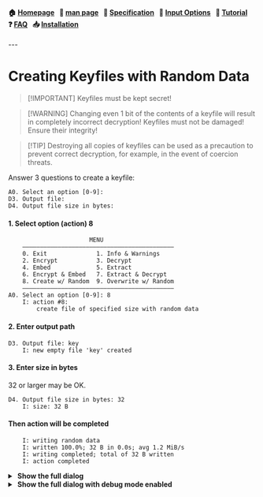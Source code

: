 
<h4 align="left">
  🏠&nbsp;<a href="https://github.com/hakavlad/tird">Homepage</a> &nbsp;
  📜&nbsp;<a href="https://github.com/hakavlad/tird/blob/main/docs/MANPAGE.md">man&nbsp;page</a> &nbsp;
  📑&nbsp;<a href="https://github.com/hakavlad/tird/blob/main/docs/SPECIFICATION.md">Specification</a> &nbsp;
  📄&nbsp;<a href="https://github.com/hakavlad/tird/blob/main/docs/INPUT_OPTIONS.md">Input&nbsp;Options</a> &nbsp;
  📖&nbsp;<a href="https://github.com/hakavlad/tird/blob/main/docs/tutorial/README.md">Tutorial</a> &nbsp;
  ❓&nbsp;<a href="https://github.com/hakavlad/tird/blob/main/docs/FAQ.md">FAQ</a> &nbsp;
  📥&nbsp;<a href="https://github.com/hakavlad/tird/blob/main/docs/INSTALLATION.md">Installation</a>
</h4>
---

# Creating Keyfiles with Random Data

> \[!IMPORTANT]
> Keyfiles must be kept secret!

> \[!WARNING]
> Changing even 1 bit of the contents of a keyfile will result in completely incorrect decryption! Keyfiles must not be damaged! Ensure their integrity!

> \[!TIP]
> Destroying all copies of keyfiles can be used as a precaution to prevent correct decryption, for example, in the event of coercion threats.

Answer 3 questions to create a keyfile:

```
A0. Select an option [0-9]:
D3. Output file:
D4. Output file size in bytes:
```

#### 1. Select option (action) 8

```
                       MENU
    ———————————————————————————————————————————
    0. Exit              1. Info & Warnings
    2. Encrypt           3. Decrypt
    4. Embed             5. Extract
    6. Encrypt & Embed   7. Extract & Decrypt
    8. Create w/ Random  9. Overwrite w/ Random
    ———————————————————————————————————————————
A0. Select an option [0-9]: 8
    I: action #8:
        create file of specified size with random data
```

#### 2. Enter output path

```
D3. Output file: key
    I: new empty file 'key' created
```

#### 3. Enter size in bytes

32 or larger may be OK.

```
D4. Output file size in bytes: 32
    I: size: 32 B
```

#### Then action will be completed

```
    I: writing random data
    I: written 100.0%; 32 B in 0.0s; avg 1.2 MiB/s
    I: writing completed; total of 32 B written
    I: action completed
```

<details>
  <summary>&nbsp;<b>Show the full dialog</b></summary>

```
                       MENU
    ———————————————————————————————————————————
    0. Exit              1. Info & Warnings
    2. Encrypt           3. Decrypt
    4. Embed             5. Extract
    6. Encrypt & Embed   7. Extract & Decrypt
    8. Create w/ Random  9. Overwrite w/ Random
    ———————————————————————————————————————————
A0. Select an option [0-9]: 8
    I: action #8:
        create file of specified size with random data
D3. Output file: key
    I: new empty file 'key' created
D4. Output file size in bytes: 32
    I: size: 32 B
    I: writing random data
    I: written 100.0%; 32 B in 0.0s; avg 1.2 MiB/s
    I: writing completed; total of 32 B written
    I: action completed
```

</details>

<details>
  <summary>&nbsp;<b>Show the full dialog with debug mode enabled</b></summary>

```
                       MENU
    ———————————————————————————————————————————
    0. Exit              1. Info & Warnings
    2. Encrypt           3. Decrypt
    4. Embed             5. Extract
    6. Encrypt & Embed   7. Extract & Decrypt
    8. Create w/ Random  9. Overwrite w/ Random
    ———————————————————————————————————————————
A0. Select an option [0-9]: 8
    I: action #8:
        create file of specified size with random data
    W: debug mode enabled! Sensitive data will be exposed!
D3. Output file: key
    D: opening file 'key' in mode 'xb'
    D: opened file object: <_io.BufferedWriter name='key'>
    D: real path: '/tmpfs/test/key'
    I: new empty file 'key' created
D4. Output file size in bytes: 32
    I: size: 32 B
    I: writing random data
    D: written 32 B to <_io.BufferedWriter name='key'>; position moved from 0 to 32
    I: written 100.0%; 32 B in 0.0s; avg 0.3 MiB/s
    I: writing completed; total of 32 B written
    D: closing <_io.BufferedWriter name='key'>
    D: <_io.BufferedWriter name='key'> closed
    I: action completed
```

</details>

